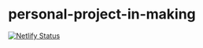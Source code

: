 # personal-project-in-making
[![Netlify Status](https://api.netlify.com/api/v1/badges/859fd618-01de-4754-93c5-bb6804a329dc/deploy-status)](https://app.netlify.com/sites/glistening-pixie-7e9df6/deploys)
